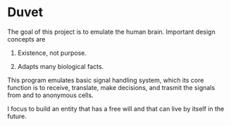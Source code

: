 # Duvet

The goal of this project is to emulate the human brain.
Important design concepts are

1) Existence, not purpose.

2) Adapts many biological facts.

This program emulates basic signal handling system, which its core
function is to receive, translate, make decisions, and trasmit 
the signals from and to anonymous cells.

I focus to build an entity that has a free will and
that can live by itself in the future.

